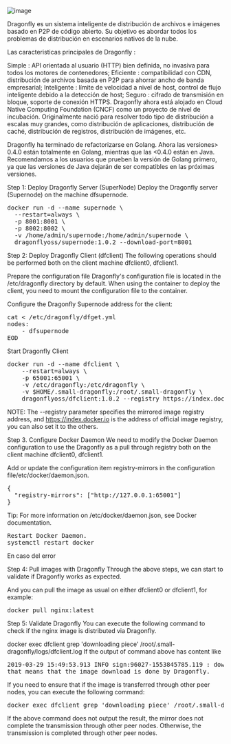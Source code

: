 ![image](https://user-images.githubusercontent.com/43776895/119236256-acffb780-bb36-11eb-86d7-fc8bc335fdc4.png)

Dragonfly es un sistema inteligente de distribución de archivos e imágenes basado en P2P de código abierto. Su objetivo es abordar todos los problemas de distribución en escenarios nativos de la nube. 

Las caracteristicas principales de Dragonfly :

Simple : API orientada al usuario (HTTP) bien definida, no invasiva para todos los motores de contenedores;
Eficiente : compatibilidad con CDN, distribución de archivos basada en P2P para ahorrar ancho de banda empresarial;
Inteligente : límite de velocidad a nivel de host, control de flujo inteligente debido a la detección de host;
Seguro : cifrado de transmisión en bloque, soporte de conexión HTTPS.
Dragonfly ahora está alojado en Cloud Native Computing Foundation (CNCF) como un proyecto de nivel de incubación. Originalmente nació para resolver todo tipo de distribución a escalas muy grandes, como distribución de aplicaciones, distribución de caché, distribución de registros, distribución de imágenes, etc.

Dragonfly ha terminado de refactorizarse en Golang. Ahora las versiones> 0.4.0 están totalmente en Golang, mientras que las <0.4.0 están en Java. Recomendamos a los usuarios que prueben la versión de Golang primero, ya que las versiones de Java dejarán de ser compatibles en las próximas versiones.


Step 1: Deploy Dragonfly Server (SuperNode)
Deploy the Dragonfly server (Supernode) on the machine dfsupernode.

<pre>
docker run -d --name supernode \
  --restart=always \
  -p 8001:8001 \
  -p 8002:8002 \
  -v /home/admin/supernode:/home/admin/supernode \
  dragonflyoss/supernode:1.0.2 --download-port=8001
</pre>
  
Step 2: Deploy Dragonfly Client (dfclient)
The following operations should be performed both on the client machine dfclient0, dfclient1.

Prepare the configuration file
Dragonfly's configuration file is located in the /etc/dragonfly directory by default. When using the container to deploy the client, you need to mount the configuration file to the container.

Configure the Dragonfly Supernode address for the client:

<pre>
cat <<EOD > /etc/dragonfly/dfget.yml
nodes:
    - dfsupernode
EOD
</pre>

Start Dragonfly Client

<pre>
docker run -d --name dfclient \
    --restart=always \
    -p 65001:65001 \
    -v /etc/dragonfly:/etc/dragonfly \
    -v $HOME/.small-dragonfly:/root/.small-dragonfly \
    dragonflyoss/dfclient:1.0.2 --registry https://index.docker.io
</pre>

NOTE: The --registry parameter specifies the mirrored image registry address, and https://index.docker.io is the address of official image registry, you can also set it to the others.



Step 3. Configure Docker Daemon
We need to modify the Docker Daemon configuration to use the Dragonfly as a pull through registry both on the client machine dfclient0, dfclient1.

Add or update the configuration item registry-mirrors in the configuration file/etc/docker/daemon.json.

<pre>
{
  "registry-mirrors": ["http://127.0.0.1:65001"]
}
</pre>

Tip: For more information on /etc/docker/daemon.json, see Docker documentation.

<pre>
Restart Docker Daemon.
systemctl restart docker
</pre>

En caso del error 

Step 4: Pull images with Dragonfly
Through the above steps, we can start to validate if Dragonfly works as expected.

And you can pull the image as usual on either dfclient0 or dfclient1, for example:

<pre>
docker pull nginx:latest
</pre>

Step 5: Validate Dragonfly
You can execute the following command to check if the nginx image is distributed via Dragonfly.

docker exec dfclient grep 'downloading piece' /root/.small-dragonfly/logs/dfclient.log
If the output of command above has content like

<pre>
2019-03-29 15:49:53.913 INFO sign:96027-1553845785.119 : downloading piece:{"taskID":"00a0503ea12457638ebbef5d0bfae51f9e8e0a0a349312c211f26f53beb93cdc","superNode":"127.0.0.1","dstCid":"127.0.0.1-95953-1553845720.488","range":"67108864-71303167","result":503,"status":701,"pieceSize":4194304,"pieceNum":16}
that means that the image download is done by Dragonfly.
</pre>

If you need to ensure that if the image is transferred through other peer nodes, you can execute the following command:

<pre>
docker exec dfclient grep 'downloading piece' /root/.small-dragonfly/logs/dfclient.log | grep -v cdnnode
</pre>

If the above command does not output the result, the mirror does not complete the transmission through other peer nodes. Otherwise, the transmission is completed through other peer nodes.

